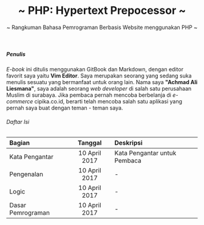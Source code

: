 <center><h1>~ PHP: Hypertext Prepocessor ~</h1></center>

<!--<br />
![Logo PHP](/images/PHP-logo.png "PHP Logo")
<br /><br />-->

<center>
~ Rangkuman Bahasa Pemrograman Berbasis Website menggunakan PHP ~
</center>
<br /><br />

##### Penulis
_E-book_ ini ditulis menggunakan GitBook dan Markdown, dengan editor favorit saya yaitu **Vim Editor**. Saya merupakan seorang yang sedang suka menulis sesuatu yang bermanfaat untuk orang lain. Nama saya **"Achmad Ali Liesmana"**, saya adalah seorang _web developer_ di salah satu perusahaan Muslim di surabaya. Jika pembaca pernah mencoba berbelanja di _e-commerce_ cipika.co.id, berarti telah mencoba salah satu aplikasi yang pernah saya buat dengan teman - teman saya.

###### Daftar Isi
| Bagian            | Tanggal       | Deskripsi
| :-----            | :-----:       | :---------
| Kata Pengantar    | 10 April 2017 | Kata Pengantar untuk Pembaca
| Pengenalan        | 10 April 2017 | -
| Logic             | 10 April 2017 | -
| Dasar Pemrograman | 10 April 2017 | -

